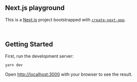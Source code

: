 ## Next.js playground

This is a [Next.js](https://nextjs.org/) project bootstrapped with [`create-next-app`](https://github.com/vercel/next.js/tree/canary/packages/create-next-app).

<br>

## Getting Started

First, run the development server:

```bash
yarn dev
```

Open [http://localhost:3000](http://localhost:3000) with your browser to see the result.
